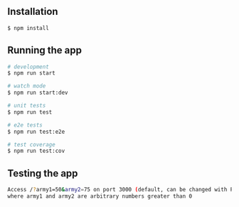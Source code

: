 ## Installation

```bash
$ npm install
```

## Running the app

```bash
# development
$ npm run start

# watch mode
$ npm run start:dev

# unit tests
$ npm run test

# e2e tests
$ npm run test:e2e

# test coverage
$ npm run test:cov
```

## Testing the app

```bash
Access /?army1=50&army2=75 on port 3000 (default, can be changed with PORT env variable)
where army1 and army2 are arbitrary numbers greater than 0
```
